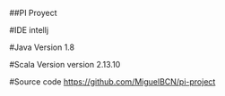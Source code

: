 ##PI Proyect

#IDE
intellj

#Java Version
1.8

#Scala Version
version 2.13.10

#Source code
https://github.com/MiguelBCN/pi-project